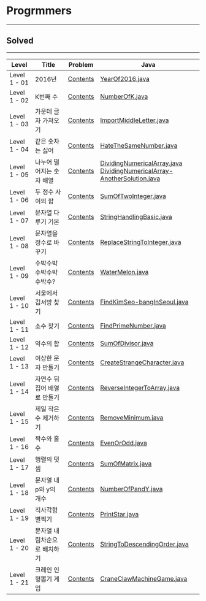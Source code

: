 # Progrmmers
<hr>

## Solved
<hr>

Level | Title | Problem | Java
------ | -------------------- | -------- |------ | 
Level 1 - 01 | 2016년                      | [Contents](https://programmers.co.kr/learn/courses/30/lessons/12901)               |  [YearOf2016.java](./Level%201/2016년/Year%20Of%202016.java)
Level 1 - 02| K번째 수                    | [Contents](https://programmers.co.kr/learn/courses/30/lessons/42748)              |[NumberOfK.java](./Level%201/K번째수/Number%20of%20K.java)
Level 1 - 03| 가운데 글자 가져오기 | [Contents](https://programmers.co.kr/learn/courses/30/lessons/12903)              | [ImportMiddleLetter.java](./Level%201/가운데%20글자%20가져오기/Import%20Middle%20Letter.java)
Level 1 - 04| 같은 숫자는 싫어          | [Contents](https://programmers.co.kr/learn/courses/30/lessons/12906)              |  [HateTheSameNumber.java](./Level%201/같은%20숫자는%20싫어/HateTheSameNumber.java)
Level 1 - 05| 나누어 떨어지는 숫자 배열 | [Contents](https://programmers.co.kr/learn/courses/30/lessons/12910)          | [DividingNumericalArray.java](./Level%201/나누어%20떨어지는%20숫자%20배열/DividingNumericalArray.java) <br> [DividingNumericalArray-AnotherSolution.java](./Level%201/나누어%20떨어지는%20숫자%20배열/DividingNumericalArray-another%20solution.java)
Level 1 - 06| 두 정수 사이의 합 | [Contents](https://programmers.co.kr/learn/courses/30/lessons/12912)             | [SumOfTwoInteger.java](./Level%201/두%20정수%20사이의%20합/SumOfTwoInteger.java)
Level 1 - 07| 문자열 다루기 기본 | [Contents](https://programmers.co.kr/learn/courses/30/lessons/12918)           | [StringHandlingBasic.java](./Level%201/문자열%20다루기%20기본/String%20Handling%20Basics.java)
Level 1 - 08| 문자열을 정수로 바꾸기 | [Contents](https://programmers.co.kr/learn/courses/30/lessons/12925) | [ReplaceStringToInteger.java](./Level%201/문자열을%20정수로%20바꾸기/ReplaceStringTointeger.java)
Level 1 - 09| 수박수박수박수박수박수? | [Contents](https://programmers.co.kr/learn/courses/30/lessons/12925) | [WaterMelon.java](./Level%201/수박수박수박수박수박수?/WaterMelon.java)
Level 1 - 10| 서울에서 김서방 찾기 | [Contents](https://programmers.co.kr/learn/courses/30/lessons/12919) | [FindKimSeo-bangInSeoul.java](./Level%201/서울에서%20김서방%20찾기/FindKimSeo-bangInSeoul.java)
Level 1 - 11| 소수 찾기 | [Contents](https://programmers.co.kr/learn/courses/30/lessons/12921) | [FindPrimeNumber.java](./Level%201/소수%20찾기/FindPrimeNumber.java)
Level 1 - 12| 약수의 합 | [Contents](https://programmers.co.kr/learn/courses/30/lessons/12928) | [SumOfDivisor.java](./Level%201/약수의%20합/SumOfDivisor.java)
Level 1 - 13| 이상한 문자 만들기 | [Contents](https://programmers.co.kr/learn/courses/30/lessons/12930) | [CreateStrangeCharacter.java](./Level%201/이상한%20문자%20만들기/CreateStrangeCharacter.java)
Level 1 - 14| 자연수 뒤집어 배열로 만들기 | [Contents](https://programmers.co.kr/learn/courses/30/lessons/12932) | [ReverseIntegerToArray.java](./Level%201/자연수%20뒤집어%20배열로%20만들기/ReverseIntegerToArray.java)
Level 1 - 15| 제일 작은 수 제거하기 | [Contents](https://programmers.co.kr/learn/courses/30/lessons/12935) | [RemoveMinimum.java](./Level%201/제일%20작은%20수%20제거하기/RemoveMinimum.java)
Level 1 - 16 | 짝수와 홀수 | [Contents](https://programmers.co.kr/learn/courses/30/lessons/12937) | [EvenOrOdd.java](./Level%201/짝수와%20홀수/EvenOrOdd.java)
Level 1 - 17 | 행렬의 덧셈 | [Contents](https://programmers.co.kr/learn/courses/30/lessons/12950) | [SumOfMatrix.java](./Level%201/행렬의%20덧셈/SumOfMatrix.java)
Level 1 - 18 | 문자열 내 p와 y의 개수 | [Contents](https://programmers.co.kr/learn/courses/30/lessons/12916) | [NumberOfPandY.java](./Level%201/문자열%20내%20p와%20y의%20개수/NumberOfPandY.java)
Level 1 - 19 | 직사각형 별찍기 | [Contents](https://programmers.co.kr/learn/courses/30/lessons/12969) | [PrintStar.java](./Level%201/직사각형%20별찍기/PrintStar.java)
Level 1 - 20 | 문자열 내림차순으로 배치하기 | [Contents](https://programmers.co.kr/learn/courses/30/lessons/12917) | [StringToDescendingOrder.java](./Level%201/문자열%20내림차순으로%20배치하기/StringToDescendingOrder.java)
Level 1 - 21 | 크레인 인형뽑기 게임 | [Contents](https://programmers.co.kr/learn/courses/30/lessons/64061) | [CraneClawMachineGame.java](./Level%201/크레인%20인형뽑기%20게임/CraneClawMachineGame.java)

